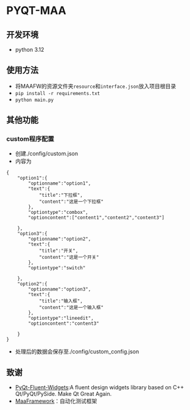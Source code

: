 # PYQT-MAA

## 开发环境
- python 3.12

## 使用方法
- 将MAAFW的资源文件夹```resource```和```interface.json```放入项目根目录
- ```pip install -r requirements.txt```
- ```python main.py```

## 其他功能
### custom程序配置
- 创建./config/custom.json
- 内容为
```
{
    "option1":{
        "optionname":"option1",
        "text":{
            "title":"下拉框",
            "content":"这是一个下拉框"
        },
        "optiontype":"combox",
        "optioncontent":["content1","content2","content3"]
            
    },
    "option3":{
        "optionname":"option2",
        "text":{
            "title":"开关",
            "content":"这是一个开关"
        },
        "optiontype":"switch"
            
    },
    "option2":{
        "optionname":"option3",
        "text":{
            "title":"输入框",
            "content":"这是一个输入框"
        },
        "optiontype":"lineedit",
        "optioncontent":"content3"
            
    }
}
```
- 处理后的数据会保存至./config/custom_config.json

## 致谢
- [PyQt-Fluent-Widgets](https://github.com/zhiyiYo/PyQt-Fluent-Widgets):A fluent design widgets library based on C++ Qt/PyQt/PySide. Make Qt Great Again.
- [MaaFramework](https://github.com/MaaAssistantArknights/MaaFramework)：自动化测试框架

